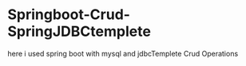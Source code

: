 # Springboot-Crud-SpringJDBCtemplete

here i used spring boot with mysql and jdbcTemplete Crud Operations
